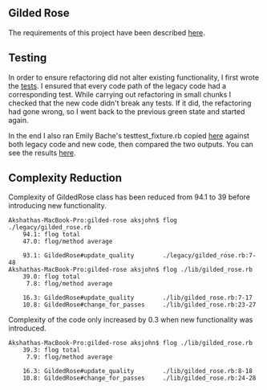 Gilded Rose
---

The requirements of this project have been described [here](requirements.txt).

Testing
---

In order to ensure refactoring did not alter existing functionality, I first wrote the [tests](spec/gilded_rose_spec.rb). I ensured that every code path of the legacy code had a corresponding test. While carrying out refactoring in small chunks I checked that the new code didn't break any tests. If it did, the refactoring had gone wrong, so I went back to the previous green state and started again.

In the end I also ran Emily Bache's testtest_fixture.rb copied [here](legacy/texttest_fixture.rb) against both legacy code and new code, then compared the two outputs. You can see the results [here](results_comparison/).

Complexity Reduction
---

Complexity of GildedRose class has been reduced from 94.1 to 39 before introducing new functionality.

```
Akshathas-MacBook-Pro:gilded-rose aksjohn$ flog ./legacy/gilded_rose.rb
    94.1: flog total
    47.0: flog/method average

    93.1: GildedRose#update_quality        ./legacy/gilded_rose.rb:7-48
Akshathas-MacBook-Pro:gilded-rose aksjohn$ flog ./lib/gilded_rose.rb
    39.0: flog total
     7.8: flog/method average

    16.3: GildedRose#update_quality        ./lib/gilded_rose.rb:7-17
    10.8: GildedRose#change_for_passes     ./lib/gilded_rose.rb:23-27
```

Complexity of the code only increased by 0.3 when new functionality was introduced.

```
Akshathas-MacBook-Pro:gilded-rose aksjohn$ flog ./lib/gilded_rose.rb
    39.3: flog total
     7.9: flog/method average

    16.3: GildedRose#update_quality        ./lib/gilded_rose.rb:8-18
    10.8: GildedRose#change_for_passes     ./lib/gilded_rose.rb:24-28
```
